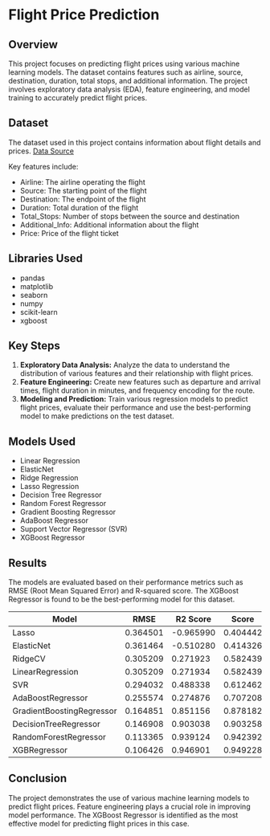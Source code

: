 # Flight Price Prediction

## Overview

This project focuses on predicting flight prices using various machine learning models. The dataset contains features such as airline, source, destination, duration, total stops, and additional information. The project involves exploratory data analysis (EDA), feature engineering, and model training to accurately predict flight prices.

## Dataset

The dataset used in this project contains information about flight details and prices. [Data Source](https://www.kaggle.com/datasets/nikhilmittal/flight-fare-prediction-mh/code?datasetId=140442&sortBy=dateCreated)

Key features include:

- Airline: The airline operating the flight
- Source: The starting point of the flight
- Destination: The endpoint of the flight
- Duration: Total duration of the flight
- Total_Stops: Number of stops between the source and destination
- Additional_Info: Additional information about the flight
- Price: Price of the flight ticket
  
## Libraries Used

- pandas
- matplotlib
- seaborn
- numpy
- scikit-learn
- xgboost

## Key Steps

1. **Exploratory Data Analysis:** Analyze the data to understand the distribution of various features and their relationship with flight prices.
2. **Feature Engineering:** Create new features such as departure and arrival times, flight duration in minutes, and frequency encoding for the route.
3. **Modeling and Prediction:** Train various regression models to predict flight prices, evaluate their performance and use the best-performing model to make predictions on the test dataset.

## Models Used

- Linear Regression
- ElasticNet
- Ridge Regression
- Lasso Regression
- Decision Tree Regressor
- Random Forest Regressor
- Gradient Boosting Regressor
- AdaBoost Regressor
- Support Vector Regressor (SVR)
- XGBoost Regressor

## Results

The models are evaluated based on their performance metrics such as RMSE (Root Mean Squared Error) and R-squared score. The XGBoost Regressor is found to be the best-performing model for this dataset.

| Model                         | RMSE     | R2 Score  | Score    |
|-------------------------------|----------|-----------|----------|
| Lasso                         | 0.364501 | -0.965990 | 0.404442 |
| ElasticNet                    | 0.361464 | -0.510280 | 0.414326 |
| RidgeCV                       | 0.305209 |  0.271923 | 0.582439 |
| LinearRegression              | 0.305209 |  0.271934 | 0.582439 |
| SVR                           | 0.294032 |  0.488338 | 0.612462 |
| AdaBoostRegressor             | 0.255574 |  0.274876 | 0.707208 |
| GradientBoostingRegressor     | 0.164851 |  0.851156 | 0.878182 |
| DecisionTreeRegressor         | 0.146908 |  0.903038 | 0.903258 |
| RandomForestRegressor         | 0.113365 |  0.939124 | 0.942392 |
| XGBRegressor                  | 0.106426 |  0.946901 | 0.949228 |

## Conclusion

The project demonstrates the use of various machine learning models to predict flight prices. Feature engineering plays a crucial role in improving model performance. The XGBoost Regressor is identified as the most effective model for predicting flight prices in this case.

